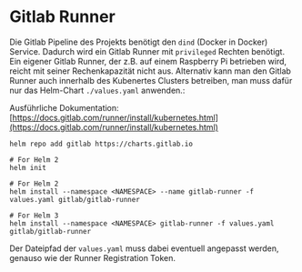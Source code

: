 # Gitlab Runner

Die Gitlab Pipeline des Projekts benötigt den `dind` (Docker in Docker) Service. Dadurch wird ein Gitlab Runner mit `privileged` Rechten benötigt. Ein eigener Gitlab Runner, der z.B. auf einem Raspberry Pi betrieben wird, reicht mit seiner Rechenkapazität nicht aus. Alternativ kann man den Gitlab Runner auch innerhalb des Kubenertes Clusters betreiben, man muss dafür nur das Helm-Chart `./values.yaml` anwenden.:

Ausführliche Dokumentation: [https://docs.gitlab.com/runner/install/kubernetes.html](https://docs.gitlab.com/runner/install/kubernetes.html)

```shell
helm repo add gitlab https://charts.gitlab.io

# For Helm 2
helm init

# For Helm 2
helm install --namespace <NAMESPACE> --name gitlab-runner -f values.yaml gitlab/gitlab-runner

# For Helm 3
helm install --namespace <NAMESPACE> gitlab-runner -f values.yaml gitlab/gitlab-runner
```

Der Dateipfad der `values.yaml` muss dabei eventuell angepasst werden, genauso wie der Runner Registration Token.